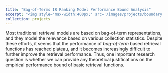 ```yaml
---
title: "Bag-of-Terms IR Ranking Model Performance Bound Analysis"
excerpt: "<img style='max-width:400px;' src='/images/projects/boundary.png'>"
collection: projects
---
```

Most traditional retrieval models are based on bag-of-term representations, and they model the relevance based on various collection statistics. Despite these efforts, it seems that the performance of _bag-of-term_ based retrieval functions has reached plateau, and it becomes increasingly difficult to further improve the retrieval performance. Thus, one important research question is whether we can provide any theoretical justifications on the empirical performance bound of basic retrieval functions.